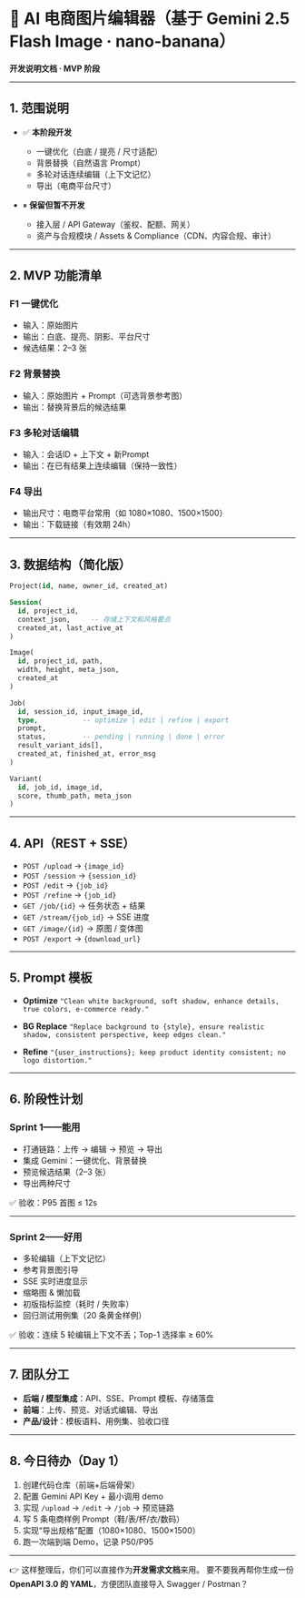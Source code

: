 

# 📝 AI 电商图片编辑器（基于 Gemini 2.5 Flash Image · nano-banana）

**开发说明文档 · MVP 阶段**

---

## 1. 范围说明

* ✅ **本阶段开发**

  * 一键优化（白底 / 提亮 / 尺寸适配）
  * 背景替换（自然语言 Prompt）
  * 多轮对话连续编辑（上下文记忆）
  * 导出（电商平台尺寸）

* ⏸ **保留但暂不开发**

  * 接入层 / API Gateway（鉴权、配额、网关）
  * 资产与合规模块 / Assets & Compliance（CDN、内容合规、审计）

---

## 2. MVP 功能清单

### F1 一键优化

* 输入：原始图片
* 输出：白底、提亮、阴影、平台尺寸
* 候选结果：2–3 张

### F2 背景替换

* 输入：原始图片 + Prompt（可选背景参考图）
* 输出：替换背景后的候选结果

### F3 多轮对话编辑

* 输入：会话ID + 上下文 + 新Prompt
* 输出：在已有结果上连续编辑（保持一致性）

### F4 导出

* 输出尺寸：电商平台常用（如 1080×1080、1500×1500）
* 输出：下载链接（有效期 24h）

---

## 3. 数据结构（简化版）

```sql
Project(id, name, owner_id, created_at)

Session(
  id, project_id,
  context_json,     -- 存储上下文和风格要点
  created_at, last_active_at
)

Image(
  id, project_id, path,
  width, height, meta_json,
  created_at
)

Job(
  id, session_id, input_image_id,
  type,           -- optimize | edit | refine | export
  prompt,
  status,         -- pending | running | done | error
  result_variant_ids[],
  created_at, finished_at, error_msg
)

Variant(
  id, job_id, image_id,
  score, thumb_path, meta_json
)
```

---

## 4. API（REST + SSE）

* `POST /upload` → `{image_id}`
* `POST /session` → `{session_id}`
* `POST /edit` → `{job_id}`
* `POST /refine` → `{job_id}`
* `GET /job/{id}` → 任务状态 + 结果
* `GET /stream/{job_id}` → SSE 进度
* `GET /image/{id}` → 原图 / 变体图
* `POST /export` → `{download_url}`

---

## 5. Prompt 模板

* **Optimize**
  `"Clean white background, soft shadow, enhance details, true colors, e-commerce ready."`

* **BG Replace**
  `"Replace background to {style}, ensure realistic shadow, consistent perspective, keep edges clean."`

* **Refine**
  `"{user_instructions}; keep product identity consistent; no logo distortion."`

---

## 6. 阶段性计划

### Sprint 1——能用

* 打通链路：上传 → 编辑 → 预览 → 导出
* 集成 Gemini：一键优化、背景替换
* 预览候选结果（2–3 张）
* 导出两种尺寸

✅ 验收：P95 首图 ≤ 12s

---

### Sprint 2——好用

* 多轮编辑（上下文记忆）
* 参考背景图引导
* SSE 实时进度显示
* 缩略图 & 懒加载
* 初版指标监控（耗时 / 失败率）
* 回归测试用例集（20 条黄金样例）

✅ 验收：连续 5 轮编辑上下文不丢；Top-1 选择率 ≥ 60%

---

## 7. 团队分工

* **后端 / 模型集成**：API、SSE、Prompt 模板、存储落盘
* **前端**：上传、预览、对话式编辑、导出
* **产品/设计**：模板语料、用例集、验收口径

---

## 8. 今日待办（Day 1）

1. 创建代码仓库（前端+后端骨架）
2. 配置 Gemini API Key + 最小调用 demo
3. 实现 `/upload` → `/edit` → `/job` → 预览链路
4. 写 5 条电商样例 Prompt（鞋/表/杯/衣/数码）
5. 实现“导出规格”配置（1080×1080、1500×1500）
6. 跑一次端到端 Demo，记录 P50/P95

---

👉 这样整理后，你们可以直接作为**开发需求文档**来用。
要不要我再帮你生成一份 **OpenAPI 3.0 的 YAML**，方便团队直接导入 Swagger / Postman？
